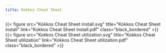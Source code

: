 ```yaml
---
title: Kokkos Cheat Sheet
---
```

<style>/*<--!*/
.black_bordered{
  border: .5rem solid black;
  width: 100%;
  max-width: 20rem;
}
/*-->*/</style>

{{< figure src="Kokkos Cheat Sheet install.svg" title="Kokkos Cheat Sheet install" link="Kokkos Cheat Sheet install.pdf" class="black_bordered" >}}
{{< figure src="Kokkos Cheat Sheet utilization.svg" title="Kokkos Cheat Sheet utilization" link="Kokkos Cheat Sheet utilization.pdf" class="black_bordered" >}}
